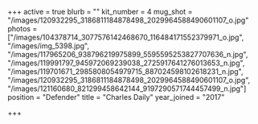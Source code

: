 +++
active = true
blurb = ""
kit_number = 4
mug_shot = "/images/120932295_3186811184878498_2029964588490601107_o.jpg"
photos = ["/images/104378714_3077576142468670_116484171552379971_o.jpg", "/images/img_5398.jpg", "/images/117965206_938796219975899_5595595253827707636_n.jpg", "/images/119991797_945972069239038_2725917641276013653_n.jpg", "/images/119701671_2985808054979715_887024598102618231_n.jpg", "/images/120932295_3186811184878498_2029964588490601107_o.jpg", "/images/121160680_821299458642144_9197290571744457499_n.jpg"]
position = "Defender"
title = "Charles Daily"
year_joined = "2017"

+++
